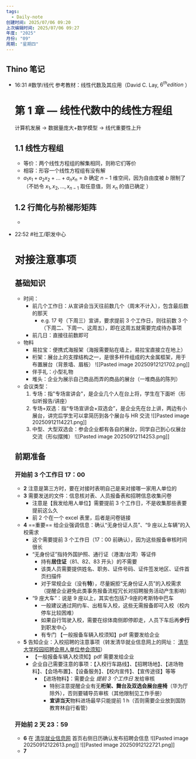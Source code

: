 ```yaml
---
tags:
  - Daily-note
创建时间: 2025/07/06 09:20
上次编辑时间: 2025/07/06 09:27
年度: "2025"
月份: "09"
周期: "星期四"
---
```

## Thino 笔记
- 16:31 
	#数学/线代
	参考教材：线性代数及其应用（David C. Lay, $6^{th} edition$ ）
	# 第 1 章 — 线性代数中的线性方程组
	计算机发展 $\to$ 数据量庞大+数学模型 $\to$ 线代重要性上升
	## 1.1 线性方程组
	- 等价：两个线性方程组的解集相同，则称它们等价
	- 相容：形容一个线性方程组有没有解
	- $a_1x_1+a_2x_2+...+a_nx_n=b$ 确定 $n-1$ 维空间，因为自由度被 $b$ 限制了（不妨令 $x_1,x_2,...,x_{n-1}$ 取任意值，则 $x_n$ 的值已确定 ）
	## 1.2 行简化与阶梯形矩阵
	- 
	 
- 22:52 
	#社工/职发中心
	# 对接注意事项
	## 基础知识
	- 时间：
		- 前几个工作日：从宣讲会当天往前数几个（周末不计入），包含最后数的那天
			- e.g. 17 号（下周三）宣讲，要求提前 3 个工作日，则往前数 3 个（下周二、下周一、这周五），即在这周五就需要完成待办事项
		- 前几日：直接往前数即可
	- 物料
		- 易拉宝：便携式海报架（海报需要贴在墙上，易拉宝直接立在地上）
		- 桁架：展台上的支撑结构之一，是很多杆件组成的大金属框架，用于布置展台（背景墙、眉板）
			![[Pasted image 20250912121702.png]]
		- 伴手礼：小型礼物
		- 堆头：企业为展示自己商品而弄的商品的展台（一堆商品的陈列）
	- 会议类型：
		1. 专场：指"专场宣讲会"，是企业几个人在台上将，学生在下面听（形似听报告/讲座）
		2. 专场+双选：指“专场宣讲会+双选会”，是企业先在台上讲，两边有小展台，讲完后学生可以拿简历到各个展台与 HR 交流
			![[Pasted image 20250912114221.png]] 
		3. 中型、大型双选会：参会企业都有各自的展台，同学自己到心仪展台交流（形似摆摊）
			![[Pasted image 20250912114253.png]]
	
	## 前期准备
	### 开始前 3 个工作日 17：00
	- **2** 注意是第三方时，要在对接时表明自己是来对接哪一家用人单位的
	- **3** 需要发送的文件：信息核对表、人员报备表和招聘信息收集问卷
		- 注意是【我发给用人单位】需要提前 3 个工作日，不是收集那些表要提前这么久
		- 前 2 个在一个 excel 表里，后者是问卷链接
	- **4** ==重要== 给企业强调信息：确认“无身份证人员”、“9 座以上车辆”的入校需求
		- 这个需要提前 3 个工作日（17：00 前确认），因为这些报备审核时间很长
		- “无身份证”指持外国护照、通行证（港澳/台湾）等证件
			- 持有**居住证**（81、82、83 开头）的不需要
			- 该类人员需要提供姓名、职务、证件号码、证件签发地区、证件首页扫描件
			- 对于常规企业（没有**特**），尽量婉拒“无身份证人员”的入校需求（提醒企业避免此类事务报备流程冗长对招聘服务活动产生影响）
		- “9 座大车”：说是 9 座以上，其实也包括7-9座的考斯特中巴车
			- 一般建议通过网约车、出租车入校，这些无需报备即可入校（校内停车比较困难）
			- 如果自行驾驶入校，需要在综体南侧即停即走，人员下车后再**步行**到职发中心
			- 有专门 【一般报备车辆入校须知】pdf 需要发给企业
	- **5** 告知企业：入校招聘的注意事项（转发清华就业信息网上的网址： [清华大学校园招聘会用人单位参会须知](https://career.tsinghua.edu.cn/info/1031/4857.htm)）
		- 【一般报备车辆入校须知】pdf 需要发给企业
		- 企业自己需要注意的事项：【入校行车路线】、【招聘场地】、【进场物料】、【会场布置】、【设备服务】、【校内宣传】、【宣传途径】等等
			- 【进场物料】：需要企业 *提前 3 个工作日* 发给审核
				- 特别注意提醒企业有无**桁架、舞台及双选会展台座椅**（华为厅除外），否则要辅导员审核（其他限制见工作手册）
				- **宣讲当天**物料进场最早只能提前 1 h（否则需要企业放到国防教育林自行看管）
	### 开始前 2 天 23：59
	- **6** 在 [清华就业信息网](https://career.tsinghua.edu.cn/) 首页右侧日历确认发布招聘会信息
		![[Pasted image 20250912122613.png]]
		![[Pasted image 20250912122721.png]] 
	- **7**